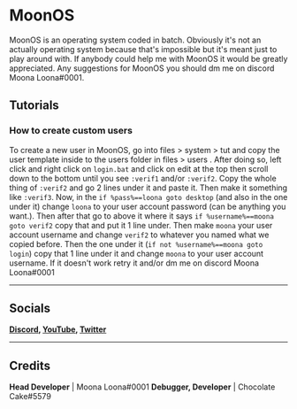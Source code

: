 # **MoonOS**

MoonOS is an operating system coded in batch. Obviously it's not an actually operating system because that's impossible but it's meant just to play around with.
If anybody could help me with MoonOS it would be greatly appreciated. Any suggestions for MoonOS you should dm me on discord Moona Loona#0001.

## Tutorials
### How to create custom users
To create a new user in MoonOS, go into files > system > tut and copy the user template inside to the users folder in files > users . After doing so, left click and right click on ```login.bat``` and click on edit at the top then scroll down to the bottom until you see ```:verif1``` and/or ```:verif2```. Copy the whole thing of ```:verif2``` and go 2 lines under it and paste it. Then make it something like ```:verif3```. Now, in the ```if %pass%==loona goto desktop``` (and also in the one under it) change ```loona``` to your user account password (can be anything you want.). Then after that go to above it where it says ```if %username%==moona goto verif2``` copy that and put it 1 line under. Then make ```moona``` your user account username and change ```verif2``` to whatever you named what we copied before. Then the one under it (```if not %username%==moona goto login```) copy that 1 line under it and change ```moona``` to your user account username. If it doesn't work retry it and/or dm me on discord Moona Loona#0001
______________________________________________________________________________________________________________________________________________

## Socials
**[Discord](https://discord.gg/AKFvXdv7fy),    [YouTube](https://www.youtube.com/@MoonaLoons),    [Twitter](https://twitter.com/MoonsMoona)**
______________________________________________________________________________________________________________________________________________

## Credits
**Head Developer** | Moona Loona#0001
**Debugger, Developer** | Chocolate Cake#5579
